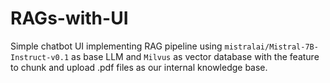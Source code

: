# RAGs-with-UI

Simple chatbot UI implementing RAG pipeline using `mistralai/Mistral-7B-Instruct-v0.1` as base LLM and `Milvus` as vector database with the feature to chunk and upload .pdf files as our internal knowledge base.